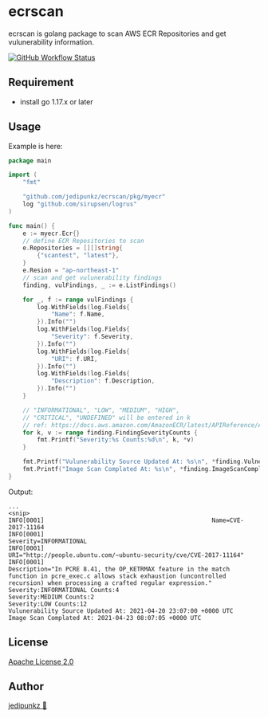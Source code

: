 # ecrscan

ecrscan is golang package to scan AWS ECR Repositories and get vulunerability information.

[![GitHub Workflow Status](https://img.shields.io/github/workflow/status/jedipunkz/ecrscan/Go-Lint?style=flat-square)](https://github.com/jedipunkz/ecrscan/actions?query=workflow%3AGo-Lint)

## Requirement

- install go 1.17.x or later

## Usage

Example is here:

```go
package main

import (
	"fmt"

	"github.com/jedipunkz/ecrscan/pkg/myecr"
	log "github.com/sirupsen/logrus"
)

func main() {
	e := myecr.Ecr{}
	// define ECR Repositories to scan
	e.Repositories = [][]string{
		{"scantest", "latest"},
	}
	e.Resion = "ap-northeast-1"
	// scan and get vulunerability findings
	finding, vulFindings, _ := e.ListFindings()

	for _, f := range vulFindings {
		log.WithFields(log.Fields{
			"Name": f.Name,
		}).Info("")
		log.WithFields(log.Fields{
			"Severity": f.Severity,
		}).Info("")
		log.WithFields(log.Fields{
			"URI": f.URI,
		}).Info("")
		log.WithFields(log.Fields{
			"Description": f.Description,
		}).Info("")
	}

	// "INFORMATIONAL", "LOW", "MEDIUM", "HIGH",
	// "CRITICAL", "UNDEFINED" will be entered in k
	// ref: https://docs.aws.amazon.com/AmazonECR/latest/APIReference/API_ImageScanFindings.html#ECR-Type-ImageScanFindings-findingSeverityCounts
	for k, v := range finding.FindingSeverityCounts {
		fmt.Printf("Severity:%s Counts:%d\n", k, *v)
	}

	fmt.Printf("Vulunerability Source Updated At: %s\n", *finding.VulnerabilitySourceUpdatedAt)
	fmt.Printf("Image Scan Complated At: %s\n", *finding.ImageScanCompletedAt)
}
```

Output:

```
...
<snip>
INFO[0001]                                               Name=CVE-2017-11164
INFO[0001]                                               Severity=INFORMATIONAL
INFO[0001]                                               URI="http://people.ubuntu.com/~ubuntu-security/cve/CVE-2017-11164"
INFO[0001]                                               Description="In PCRE 8.41, the OP_KETRMAX feature in the match function in pcre_exec.c allows stack exhaustion (uncontrolled recursion) when processing a crafted regular expression."
Severity:INFORMATIONAL Counts:4
Severity:MEDIUM Counts:2
Severity:LOW Counts:12
Vulunerability Source Updated At: 2021-04-20 23:07:00 +0000 UTC
Image Scan Complated At: 2021-04-23 08:07:05 +0000 UTC
```

## License

[Apache License 2.0](https://github.com/jedipunkz/awscreds/blob/main/LICENSE)

## Author

[jedipunkz 🚀](https://twitter.com/jedipunkz)
